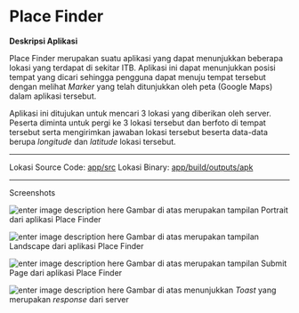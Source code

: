 **Place Finder**
===================

**Deskripsi Aplikasi**

Place Finder merupakan suatu aplikasi yang dapat menunjukkan beberapa lokasi yang terdapat di sekitar ITB. Aplikasi ini dapat menunjukkan posisi tempat yang dicari sehingga pengguna dapat menuju tempat tersebut dengan melihat *Marker* yang telah ditunjukkan oleh peta (Google Maps) dalam aplikasi tersebut.

Aplikasi ini ditujukan untuk mencari 3 lokasi yang diberikan oleh server. Peserta diminta untuk pergi ke 3 lokasi tersebut dan berfoto di tempat tersebut serta mengirimkan jawaban lokasi tersebut beserta data-data berupa *longitude* dan *latitude* lokasi tersebut.

----------
Lokasi Source Code: [app/src](http://gitlab.informatika.org/randi_chilyon/Tubes1-Android/tree/master/Maps/app/src)
Lokasi Binary: [app/build/outputs/apk](http://gitlab.informatika.org/randi_chilyon/Tubes1-Android/tree/master/Maps/app/build/outputs/apk)

----------
Screenshots

![enter image description here](https://photos-2.dropbox.com/t/2/AACBTGCYAi1C_mSZ6R79bxqjPF45RENQASgr9ou49x4Vag/12/168687299/png/32x32/1/_/1/2/12896468_10201498862429104_612312538_o.png/EOigxoABGDcgAigC/he7KelKTyiFE7HP6yTFv6hvJtyXej1KaQ0YsshtuDmg?size_mode=5)
Gambar di atas merupakan tampilan Portrait dari aplikasi Place Finder

![enter image description here](https://photos-6.dropbox.com/t/2/AAAWM9gIBN9XrZLSREsFMBXwxtnUd4NAO9rLNbtvGOeaVQ/12/168687299/png/32x32/1/_/1/2/12899607_10201498862189098_768777942_o.png/EOigxoABGDcgAigC/rRIttkUMXdZG7tcjrOsXJOBDEhCf86DHut4PgE006PQ?size=800x600&size_mode=3)
Gambar di atas merupakan tampilan Landscape dari aplikasi Place Finder

![enter image description here](https://photos-4.dropbox.com/t/2/AACj9Yo-hdn_dJy6DvdJYh1gqmrj6PVDQU5wKdB0RAJKlA/12/168687299/png/32x32/1/_/1/2/12903743_10201498862069095_780406991_o.png/EOigxoABGDcgAigC/3c07dd-Q4P0qWWJcMww_jEkKRsujBPJa0p3IdWSAmqo?size_mode=5)
Gambar di atas merupakan tampilan Submit Page dari aplikasi Place Finder

![enter image description here](https://photos-4.dropbox.com/t/2/AAAmdj341oNLxeJUl7CXFW7bzTtzaykGm2Nmit-h8cFs0Q/12/168687299/png/32x32/1/_/1/2/12919325_10201498861989093_1467826926_o.png/EOigxoABGDcgAigC/6evnxPgqqM-oQE9PvGIUrIIW-2H_m3BcfqdFqTH9qhU?size_mode=5)
Gambar di atas menunjukkan *Toast* yang merupakan *response* dari server